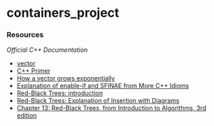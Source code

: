 # containers_project

### Resources
*Official C++ Documentation*
- [vector](https://devdocs.io/cpp/container/vector/vector)
- [C++ Primer](https://github.com/yanshengjia/cpp-playground/blob/master/cpp-primer/resource/C%2B%2B%20Primer%20(5th%20Edition).pdf)
- [How a vector grows exponentially](https://stackoverflow.com/questions/5232198/how-does-the-capacity-of-stdvector-grow-automatically-what-is-the-rate)  
- [Explanation of enable-if and SFINAE from More C++ Idioms](https://en.wikibooks.org/wiki/More_C%2B%2B_Idioms/enable-if)
- [Red-Black Trees: introduction](https://www.geeksforgeeks.org/red-black-tree-set-1-introduction-2)
- [Red-Black Trees: Explanation of Insertion with Diagrams](https://www.geeksforgeeks.org/red-black-tree-set-2-insert)
- [Chapter 13: Red-Black Trees, from Introduction to Algorithms, 3rd edition](https://edutechlearners.com/download/Introduction_to_algorithms-3rd%20Edition.pdf)